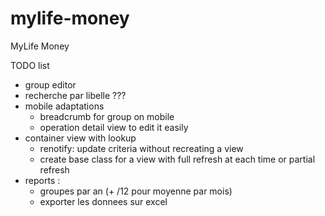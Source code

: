 # mylife-money
MyLife Money

TODO list
 - group editor
 - recherche par libelle ???
 - mobile adaptations
   - breadcrumb for group on mobile
   - operation detail view to edit it easily
 - container view with lookup
   - renotify: update criteria without recreating a view
   - create base class for a view with full refresh at each time or partial refresh
 - reports :
   - groupes par an (+ /12 pour moyenne par mois)
   - exporter les donnees sur excel
